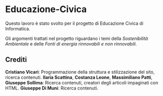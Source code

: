 # Educazione-Civica
Questo lavoro è stato svolto per il progetto di Educazione Civica di Informatica.

Gli argomenti trattati nel progetto riguardano i temi della _Sostenibilità Ambientale_ e delle _Fonti di energia rinnovabili e non rinnovabili_.

## Crediti

**Cristiano Vicari**: Programmazione della struttura e stilizzazione del sito, ricerca contenuti.
**Ilaria Scattina**, **Costanza Leone**, **Massimiliano Patti**, **Giuseppe Sollima**: Ricerca contenuti, creatori degli articoli impaginati con HTML.
**Giuseppe Di Muni**: Ricerca contenuti.
